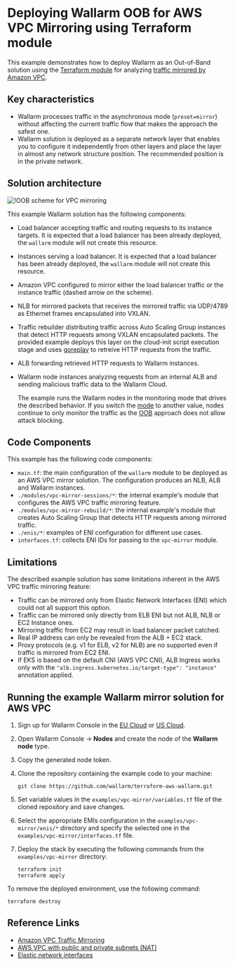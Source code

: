 # Deploying Wallarm OOB for AWS VPC Mirroring using Terraform module

This example demonstrates how to deploy Wallarm as an Out-of-Band solution using the [Terraform module](https://registry.terraform.io/modules/wallarm/wallarm/aws/) for analyzing [traffic mirrored by Amazon VPC](https://docs.aws.amazon.com/vpc/latest/mirroring/what-is-traffic-mirroring.html).

## Key characteristics

* Wallarm processes traffic in the asynchronous mode (`preset=mirror`) without affecting the current traffic flow that makes the approach the safest one.
* Wallarm solution is deployed as a separate network layer that enables you to configure it independently from other layers and place the layer in almost any network structure position. The recommended position is in the private network.

## Solution architecture

![!OOB scheme for VPC mirroring](https://github.com/wallarm/terraform-aws-wallarm/blob/main/images/wallarm-for-traffic-mirrored-by-vpc.png?raw=true)

This example Wallarm solution has the following components:

* Load balancer accepting traffic and routing requests to its instance targets. It is expected that a load balancer has been already deployed, the `wallarm` module will not create this resource.
* Instances serving a load balancer. It is expected that a load balancer has been already deployed, the `wallarm` module will not create this resource.
* Amazon VPC configured to mirror either the load balancer traffic or the instance traffic (dashed arrow on the scheme).
* NLB for mirrored packets that receives the mirrored traffic via UDP/4789 as Ethernet frames encapsulated into VXLAN.
* Traffic rebuilder distributing traffic across Auto Scaling Group instances that detect HTTP requests among VXLAN encapsulated packets. The provided example deploys this layer on the cloud-init script execution stage and uses [goreplay](https://github.com/buger/goreplay) to retreive HTTP requests from the traffic.
* ALB forwarding retrieved HTTP requests to Wallarm instances.
* Wallarm node instances analyzing requests from an internal ALB and sending malicious traffic data to the Wallarm Cloud.

    The example runs the Wallarm nodes in the monitoring mode that drives the described behavior. If you switch the [mode](https://docs.wallarm.com/admin-en/configure-wallarm-mode/) to another value, nodes continue to only monitor the traffic as the [OOB](https://docs.wallarm.com/installation/oob/overview/#advantages-and-limitations) approach does not allow attack blocking.

## Code Components

This example has the following code components:

* `main.tf`: the main configuration of the `wallarm` module to be deployed as an AWS VPC mirror solution. The configuration produces an NLB, ALB and Wallarm instances.
* `./modules/vpc-mirror-sessions/*`: the internal example's module that configures the AWS VPC traffic mirroring feature.
* `./modules/vpc-mirror-rebuild/*`: the internal example's module that creates Auto Scaling Group that detects HTTP requests among mirrored traffic.
* `./enis/*`: examples of ENI configuration for different use cases.
* `interfaces.tf`: collects ENI IDs for passing to the `vpc-mirror` module.

## Limitations

The described example solution has some limitations inherent in the AWS VPC traffic mirroring feature:

* Traffic can be mirrored only from Elastic Network Interfaces (ENI) which could not all support this option.
* Traffic can be mirrored only directly from ELB ENI but not ALB, NLB or EC2 Instance ones.
* Mirroring traffic from EC2 may result in load balancer packet catched.
* Real IP address can only be revealed from the ALB + EC2 stack.
* Proxy protocols (e.g. v1 for ELB, v2 for NLB) are no supported even if traffic is mirrored from EC2 ENI.
* If EKS is based on the default CNI (AWS VPC CNI), ALB Ingress works only with the `"alb.ingress.kubernetes.io/target-type": "instance"` annotation applied.

## Running the example Wallarm mirror solution for AWS VPC

1. Sign up for Wallarm Console in the [EU Cloud](https://my.wallarm.com/nodes) or [US Cloud](https://us1.my.wallarm.com/nodes).
1. Open Wallarm Console → **Nodes** and create the node of the **Wallarm node** type.
1. Copy the generated node token.
1. Clone the repository containing the example code to your machine:

    ```
    git clone https://github.com/wallarm/terraform-aws-wallarm.git
    ```
1. Set variable values in the `examples/vpc-mirror/variables.tf` file of the cloned repository and save changes.
1. Select the appropriate EMIs configuration in the `examples/vpc-mirror/enis/*` directory and specify the selected one in the `examples/vpc-mirror/interfaces.tf` file.
1. Deploy the stack by executing the following commands from the `examples/vpc-mirror` directory:

    ```
    terraform init
    terraform apply
    ```

To remove the deployed environment, use the following command:

```
terraform destroy
```

## Reference Links

* [Amazon VPC Traffic Mirroring](https://docs.aws.amazon.com/vpc/latest/mirroring/what-is-traffic-mirroring.html)
* [AWS VPC with public and private subnets (NAT)](https://docs.aws.amazon.com/vpc/latest/userguide/VPC_Scenario2.html)
* [Elastic network interfaces](https://docs.aws.amazon.com/AWSEC2/latest/UserGuide/using-eni.html)
